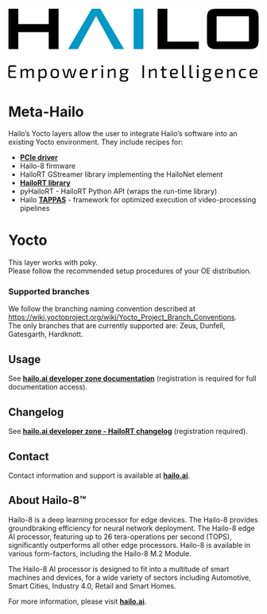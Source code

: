 <p align="left">
  <img src=".logo.svg" />
</p>


# Meta-Hailo #

Hailo’s Yocto layers allow the user to integrate Hailo’s software into an existing Yocto environment. They include recipes
for:
- [**PCIe driver**](https://github.com/hailo-ai/hailort-drivers)
- Hailo-8 firmware
- HailoRT GStreamer library implementing the HailoNet element
- [**HailoRT library**](https://github.com/hailo-ai/hailort)
- pyHailoRT - HailoRT Python API (wraps the run-time library)
- Hailo [**TAPPAS**](https://github.com/hailo-ai/tappas) - framework for optimized execution of video-processing pipelines

# Yocto #

This layer works with poky. \
Please follow the recommended setup procedures of your OE distribution.

### Supported branches

We follow the branching naming convention described at https://wiki.yoctoproject.org/wiki/Yocto_Project_Branch_Conventions. \
The only branches that are currently supported are: Zeus, Dunfell, Gatesgarth, Hardknott.

## Usage

See [**hailo.ai developer zone documentation**](https://hailo.ai/developer-zone/documentation/hailort/latest/) (registration is required for  full documentation access).

## Changelog

See [**hailo.ai developer zone - HailoRT changelog**](https://hailo.ai/developer-zone/documentation/hailort/latest/?sp_referrer=changelog/changelog.html) (registration required).

## Contact

Contact information and support is available at [**hailo.ai**](https://hailo.ai/contact-us/).

## About Hailo-8™

Hailo-8 is a deep learning processor for edge devices. The Hailo-8 provides groundbraking efficiency for neural network deployment.
The Hailo-8 edge AI processor, featuring up to 26 tera-operations per second (TOPS), significantly outperforms all other edge processors.
Hailo-8 is available in various form-factors, including the Hailo-8 M.2 Module.

The Hailo-8 AI processor is designed to fit into a multitude of smart machines and devices, for a wide variety of sectors including Automotive, Smart Cities, Industry 4.0,
Retail and Smart Homes.

For more information, please visit [**hailo.ai**](https://hailo.ai/).

